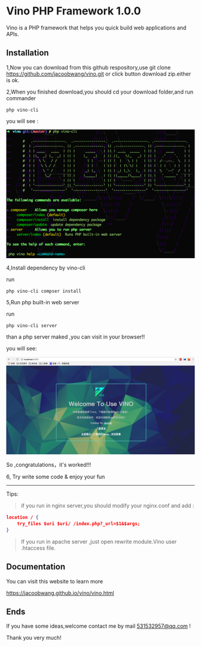 # Vino PHP Framework 1.0.0

Vino is a PHP framework that helps you quick build web applications and APIs.

## Installation

1,Now you can download from this github respository,use git clone https://github.com/jacoobwang/vino.git or click button download zip.either is ok.

2,When you finished download,you should cd your download folder,and run commander 

```shell
php vino-cli
```

you will see :

![screenshot](./screenshot.png)

4,Install dependency by vino-cli

run 

```shell
php vino-cli compser install
```

5,Run php built-in web server

run

```shell
php vino-cli server
```

than a php server maked ,you can visit in your browser!!

you will see:

![homepage](./homepage.png)

 So ,congratulations，it's worked!!!

6, Try write some code & enjoy your fun   

---------------------------------

Tips:

> if you run in nginx server,you should modify your nginx.conf and add :

```json
location / {
	try_files $uri $uri/ /index.php?_url=$1&$args;
}
```

> If you run in apache server ,just open rewrite module.Vino user .htaccess file.

## Documentation

You can visit this website to learn more

https://jacoobwang.github.io/vino/vino.html

## Ends

If you have some ideas,welcome contact me by mail 531532957@qq.com ! 

Thank you very much!

